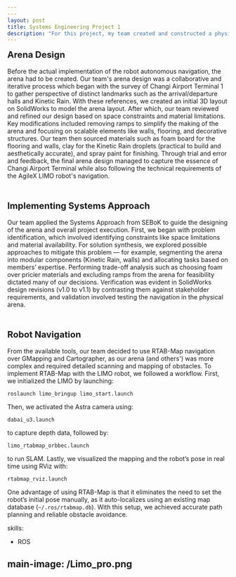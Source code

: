 ```yaml
---
---
layout: post
title: Systems Engineering Project 1
description: "For this project, my team created and constructed a physical arena for the AgileX LIMO mobile robot as part of a robotics systems engineering project. The environment was designed for the LIMO robot to perform tasks such as navigation, path planning, mapping, and localization. Additionally, understanding how the robot interacts with its environment, handling design trade-offs under time and financial constraints, and cooperating as a team were all necessary factors for this project. Hence, the final result would reflect reliable testing of SLAM and obstacle avoidance of the arena.<br><br> <b style='font-size: 20px;'>Arena Design</b><br>"
---
```


<b style="font-size: 20px;">Arena Design</b><br><br>
Before the actual implementation of the robot autonomous navigation, the arena had to be created. Our team's arena design was a collaborative and iterative process which began with the survey of Changi Airport Terminal 1 to gather perspective of distinct landmarks such as the arrival/departure halls and Kinetic Rain. With these references, we created an initial 3D layout on SolidWorks to model the arena layout. After which, our team reviewed and refined our design based on space constraints and material limitations. Key modifications included removing ramps to simplify the making of the arena and focusing on scalable elements like walls, flooring, and decorative structures. Our team then sourced materials such as foam board for the flooring and walls, clay for the Kinetic Rain droplets (practical to build and aesthetically accurate), and spray paint for finishing. Through trial and error and feedback, the final arena design managed to capture the essence of Changi Airport Terminal while also following the technical requirements of the AgileX LIMO robot's navigation.

<br><br>
<b style="font-size: 20px;">Implementing Systems Approach</b><br><br>
Our team applied the Systems Approach from SEBoK to guide the designing of the arena and overall project execution. First, we began with problem identification, which involved identifying constraints like space limitations and material availability. For solution synthesis, we explored possible approaches to mitigate this problem — for example, segmenting the arena into modular components (Kinetic Rain, walls) and allocating tasks based on members’ expertise. Performing trade-off analysis such as choosing foam over pricier materials and excluding ramps from the arena for feasibility dictated many of our decisions. Verification was evident in SolidWorks design revisions (v1.0 to v1.1) by contrasting them against stakeholder requirements, and validation involved testing the navigation in the physical arena.

<br><br>
<b style="font-size: 20px;">Robot Navigation</b><br><br>
From the available tools, our team decided to use RTAB-Map navigation over GMapping and Cartographer, as our arena (and others') was more complex and required detailed scanning and mapping of obstacles. To implement RTAB-Map with the LIMO robot, we followed a workflow. First, we initialized the LIMO by launching:

<pre><code>roslaunch limo_bringup limo_start.launch</code></pre>

Then, we activated the Astra camera using:

<pre><code>dabai_u3.launch</code></pre>

to capture depth data, followed by:

<pre><code>limo_rtabmap_orbbec.launch</code></pre>

to run SLAM. Lastly, we visualized the mapping and the robot’s pose in real time using RViz with:

<pre><code>rtabmap_rviz.launch</code></pre>

One advantage of using RTAB-Map is that it eliminates the need to set the robot’s initial pose manually, as it auto-localizes using an existing map database (`~/.ros/rtabmap.db`). With this setup, we achieved accurate path planning and reliable obstacle avoidance.




skills: 
  - ROS

main-image: /Limo_pro.png
---




